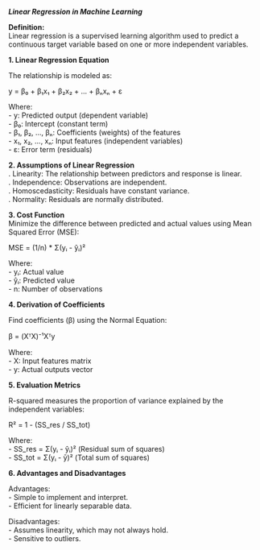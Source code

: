   
***Linear Regression in Machine Learning***

**Definition:**    
Linear regression is a supervised learning algorithm used to predict a continuous target variable based on one or more independent variables.

**1\. Linear Regression Equation**

The relationship is modeled as:

y \= β₀ \+ β₁x₁ \+ β₂x₂ \+ ... \+ βₙxₙ \+ ε

Where:  
\- y: Predicted output (dependent variable)  
\- β₀: Intercept (constant term)  
\- β₁, β₂, ..., βₙ: Coefficients (weights) of the features  
\- x₁, x₂, ..., xₙ: Input features (independent variables)  
\- ε: Error term (residuals)

**2\. Assumptions of Linear Regression**  
. Linearity: The relationship between predictors and response is linear.  
. Independence: Observations are independent.  
. Homoscedasticity: Residuals have constant variance.  
. Normality: Residuals are normally distributed.

**3\. Cost Function**  
Minimize the difference between predicted and actual values using Mean Squared Error (MSE):

MSE \= (1/n) \* Σ(yᵢ \- ŷᵢ)²

Where:  
\- yᵢ: Actual value  
\- ŷᵢ: Predicted value  
\- n: Number of observations

**4\. Derivation of Coefficients**

Find coefficients (β) using the Normal Equation:

β \= (XᵀX)⁻¹Xᵀy

Where:  
\- X: Input features matrix  
\- y: Actual outputs vector

**5\. Evaluation Metrics**

R-squared measures the proportion of variance explained by the independent variables:

R² \= 1 \- (SS\_res / SS\_tot)

Where:  
\- SS\_res \= Σ(yᵢ \- ŷᵢ)² (Residual sum of squares)  
\- SS\_tot \= Σ(yᵢ \- ȳ)² (Total sum of squares)

**6\. Advantages and Disadvantages**

Advantages:  
\- Simple to implement and interpret.  
\- Efficient for linearly separable data.

Disadvantages:  
\- Assumes linearity, which may not always hold.  
\- Sensitive to outliers.

